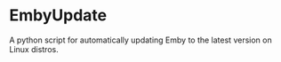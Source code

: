# EmbyUpdate
A python script for automatically updating Emby to the latest version on Linux distros.
